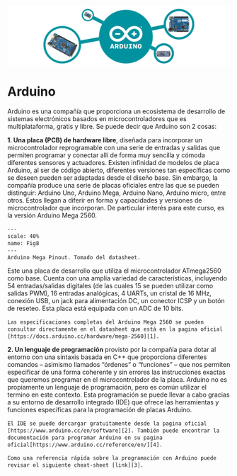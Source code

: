 ![img](../img/arduinoHeader.png) 

# Arduino
Arduino es una compañía que proporciona un ecosistema de desarrollo de sistemas electrónicos basados en microcontroladores que es multiplataforma, gratis y libre. Se puede decir que Arduino son 2 cosas:


**1. Una placa (PCB) de hardware libre**, diseñada para incorporar un microcontrolador reprogramable con una serie de entradas y salidas que permiten programar y conectar allí de forma muy sencilla y cómoda diferentes sensores y actuadores. Existen infinidad de modelos de placa Arduino, al ser de código abierto, diferentes versiones tan específicas como se deseen pueden ser adaptadas desde el diseño base. Sin embargo, la compañía produce una serie de placas oficiales entre las que se pueden distinguir: Arduino Uno, Arduino Mega, Arduino Nano, Arduino micro, entre otros. Estos llegan a diferir en forma y capacidades y versiones de microcontrolador que incorporan. De particular interés para este curso, es la versión Arduino Mega 2560.

```{figure} ../img/Pinout-Mega2560rev3.png
---
scale: 40%
name: Fig8
---
Arduino Mega Pinout. Tomado del datasheet.
```

Este una placa de desarrollo que utiliza el microcontrolador ATmega2560 como base. Cuenta con una amplia variedad de características, incluyendo 54 entradas/salidas digitales (de las cuales 15 se pueden utilizar como salidas PWM), 16 entradas analógicas, 4 UARTs, un cristal de 16 MHz, conexión USB, un jack para alimentación DC, un conector ICSP y un botón de reseteo. Esta placa está equipada con un ADC de 10 bits.

```{admonition} Info
Las especificaciones completas del Arduino Mega 2560 se pueden consultar directamente en el datasheet que está en la pagina oficial [https://docs.arduino.cc/hardware/mega-2560][1].
```

**2. Un lenguaje de programación** provisto por la compañía para dotar al entorno con una sintaxis basada en C++ que proporciona diferentes comandos – asimismo llamados “órdenes” o “funciones” – que nos permiten especificar de una forma coherente y sin errores las instrucciones exactas que queremos programar en el microcontrolador de la placa. Arduino no es propiamente un lenguaje de programación, pero es común utilizar el termino en este contexto. Esta programación se puede llevar a cabo gracias a su entorno de desarrollo integrado (IDE) que ofrece las herramientas y funciones específicas para la programación de placas Arduino.

```{admonition} Info
El IDE se puede dercargar gratuitamente desde la pagina oficial [https://www.arduino.cc/en/software][2]. También puede encontrar la documentación para programar Arduino en su pagina oficial[https://www.arduino.cc/reference/en/][4].
```


```{note} 
Como una referencia rápida sobre la programación con Arduino puede revisar el siguiente cheat-sheet [link][3].
```
[1]: <https://docs.arduino.cc/hardware/mega-2560>
[2]: <https://www.arduino.cc/en/software>
[3]: <https://dtsanfer.files.wordpress.com/2018/07/acordeonarduino.pdf>
[4]: <https://www.arduino.cc/reference/en/>